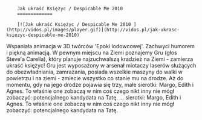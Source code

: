 
        Jak ukraść Księżyc / Despicable Me 2010 
        =============
        
        [![Jak ukraść Księżyc / Despicable Me 2010 ](http://vidos.pl/images/player.gif)](http://vidos.pl/jak-ukrasc-ksiezyc-despicable-me-2010)
        
        
 Wspaniała animacja w 3D twórców 'Epoki lodowcowej'. Zachwyci humorem i piękną animacją. W pewnym miejscu na Ziemi poznajemy Gru (głos Steve'a Carella), który planuje najzuchwalszą kradzież na Ziemi - zamierza ukraść księżyc! Gru jest wyposażony w arsenał miotaczy laserów służących do obezwładniania, zamrażania, posiada wszelkie maszyny do walki w powietrzu i na ziemi - zmiecie wszystko co stanie mu na drodze. Aż do momentu, gdy na jego drodze pojawia się trzy, małe sierotki: Margo, Edith i Agnes. To właśnie one zobaczą w nim coś czego nikt inny nie mógł zobaczyć: potencjalnego kandydata na Tatę.  ... sierotki: Margo, Edith i Agnes. To właśnie one zobaczą w nim coś czego nikt inny nie mógł zobaczyć: potencjalnego kandydata na Tatę.
    